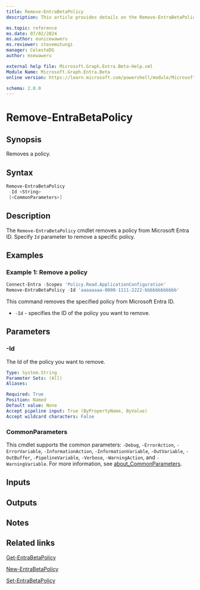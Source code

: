 ```yaml
---
title: Remove-EntraBetaPolicy
description: This article provides details on the Remove-EntraBetaPolicy command.

ms.topic: reference
ms.date: 07/02/2024
ms.author: eunicewaweru
ms.reviewer: stevemutungi
manager: CelesteDG
author: msewaweru

external help file: Microsoft.Graph.Entra.Beta-Help.xml
Module Name: Microsoft.Graph.Entra.Beta
online version: https://learn.microsoft.com/powershell/module/Microsoft.Graph.Entra.Beta/Remove-EntraBetaPolicy

schema: 2.0.0
---
```


# Remove-EntraBetaPolicy

## Synopsis

Removes a policy.

## Syntax

```powershell
Remove-EntraBetaPolicy
 -Id <String>
 [<CommonParameters>]
```

## Description

The `Remove-EntraBetaPolicy` cmdlet removes a policy from Microsoft Entra ID. Specify `Id` parameter to remove a specific policy.

## Examples

### Example 1: Remove a policy

```powershell
Connect-Entra -Scopes 'Policy.Read.ApplicationConfiguration'
Remove-EntraBetaPolicy -Id 'aaaaaaaa-0000-1111-2222-bbbbbbbbbbbb'
```

This command removes the specified policy from Microsoft Entra ID.

- `-Id` - specifies the ID of the policy you want to remove.

## Parameters

### -Id

The Id of the policy you want to remove.

```yaml
Type: System.String
Parameter Sets: (All)
Aliases:

Required: True
Position: Named
Default value: None
Accept pipeline input: True (ByPropertyName, ByValue)
Accept wildcard characters: False
```

### CommonParameters

This cmdlet supports the common parameters: `-Debug`, `-ErrorAction`, `-ErrorVariable`, `-InformationAction`, `-InformationVariable`, `-OutVariable`, `-OutBuffer`, `-PipelineVariable`, `-Verbose`, `-WarningAction`, and `-WarningVariable`. For more information, see [about_CommonParameters](https://go.microsoft.com/fwlink/?LinkID=113216).

## Inputs

## Outputs

## Notes

## Related links

[Get-EntraBetaPolicy](Get-EntraBetaPolicy.md)

[New-EntraBetaPolicy](New-EntraBetaPolicy.md)

[Set-EntraBetaPolicy](Set-EntraBetaPolicy.md)
